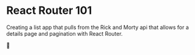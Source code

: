 # React Router 101

Creating a list app that pulls from the Rick and Morty api that allows for a details page and pagination with React Router.

🤙